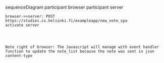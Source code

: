 sequenceDiagram
    participant browser
    participant server


    browser->>server: POST https://studies.cs.helsinki.fi/exampleapp/new_note_spa
    activate server




    Note right of browser: The Javascript will manage with event handler function to update the note_list because the note was sent in json content-type